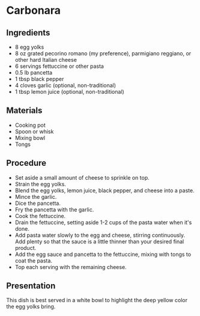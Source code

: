 # Carbonara

## Ingredients

- 8 egg yolks
- 8 oz grated pecorino romano (my preference), parmigiano reggiano, or other hard Italian cheese
- 6 servings fettuccine or other pasta
- 0.5 lb pancetta
- 1 tbsp black pepper
- 4 cloves garlic (optional, non-traditional)
- 1 tbsp lemon juice (optional, non-traditional)

## Materials

- Cooking pot
- Spoon or whisk
- Mixing bowl
- Tongs

## Procedure

- Set aside a small amount of cheese to sprinkle on top.
- Strain the egg yolks.
- Blend the egg yolks, lemon juice, black pepper, and cheese into a paste.
- Mince the garlic.
- Dice the pancetta.
- Fry the pancetta with the garlic.
- Cook the fettuccine.
- Drain the fettuccine, setting aside 1-2 cups of the pasta water when it's done.
- Add pasta water slowly to the egg and cheese, stirring continuously. Add plenty so that the sauce is a little thinner than your desired final product.
- Add the egg sauce and pancetta to the fettuccine, mixing with tongs to coat the pasta.
- Top each serving with the remaining cheese.

## Presentation

This dish is best served in a white bowl to highlight the deep yellow color the egg yolks bring.